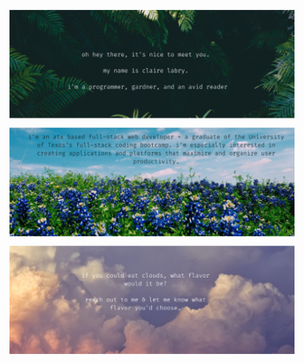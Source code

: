 
![](https://github.com/claire-labry/claire-labry/blob/master/heythere.png)

![](https://raw.githubusercontent.com/claire-labry/claire-labry/master/img/3.png)

![](https://raw.githubusercontent.com/claire-labry/claire-labry/master/img/2.png)
